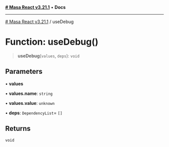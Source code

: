 [**# Masa React v3.21.1**](../README.md) • **Docs**

***

[# Masa React v3.21.1](../globals.md) / useDebug

# Function: useDebug()

> **useDebug**(`values`, `deps`): `void`

## Parameters

• **values**

• **values.name**: `string`

• **values.value**: `unknown`

• **deps**: `DependencyList`= `[]`

## Returns

`void`
